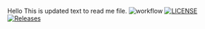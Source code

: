 Hello
This is updated text to read me file.
![workflow](https://github.com/Khaing-Kyawt-Shin/sem/actions/workflows/main.yml/badge.svg)
[![LICENSE](https://img.shields.io/github/license/Khaing-Kyawt-Shin/sem.svg?style=flat-square)](https://github.com/Khaing-Kyawt-Shin/sem/blob/master/LICENSE)
[![Releases](https://img.shields.io/github/release/Khaing-Kyawt-Shin/sem/all.svg?style=flat-square)](https://github.com/Khaing-Kyawt-Shin/sem/releases)